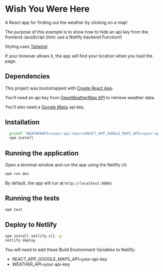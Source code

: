 # Wish You Were Here

A React app for finding out the weather by clicking on a map!

The purpose of this example is to show how to hide an api key from the frontend JavaScript (hint: use a Netlify backend Function!)

Styling uses [Tailwind](https://tailwindcss.com/).

If your browser allows it, the app will find your location when you load the page.

## Dependencies

This project was bootstrapped with [Create React App](https://create-react-app.dev/).

You'll need an api key from [OpenWeatherMap API](https://openweathermap.org/api) to retrieve weather data.

You'll also need a [Google Maps](https://developers.google.com/maps/) api key.

## Installation
```sh
  printf 'WEATHERAPI=<your-api-key>\nREACT_APP_GOOGLE_MAPS_API=<your-api-key>' > .env
  npm install
```

## Running the application

Open a terminal window and run the app using the Netlify cli:

```sh
npm run dev
```

By default, the app will run at ```http://localhost:8888/```

## Running the tests

```sh
npm test
```

## Deploy to Netlify

```sh
npm install netlify-cli -g
netlify deploy
```

You will need to add these Build Environment Variables to Netlify:

* REACT_APP_GOOGLE_MAPS_API=your-api-key
* WEATHER_API=your-api-key
